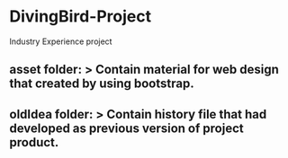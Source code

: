 # DivingBird-Project
Industry Experience project

<h2> asset folder:
 > Contain material for web design that created by using bootstrap.
 
 <h2> oldIdea folder:
> Contain history file that had developed as previous version of project product.
  
